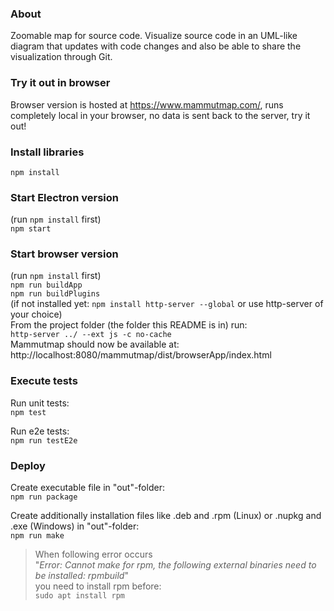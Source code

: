 
### About
Zoomable map for source code.
Visualize source code in an UML-like diagram that updates with code changes and also be able to share the visualization through Git.

### Try it out in browser
Browser version is hosted at https://www.mammutmap.com/, runs completely local in your browser, no data is sent back to the server, try it out!

### Install libraries
`npm install`

### Start Electron version
(run `npm install` first)\
`npm start`

### Start browser version
(run `npm install` first)\
`npm run buildApp`\
`npm run buildPlugins`\
(if not installed yet: `npm install http-server --global` or use http-server of your choice)\
From the project folder (the folder this README is in) run:\
`http-server ../ --ext js -c no-cache`\
Mammutmap should now be available at:\
http://localhost:8080/mammutmap/dist/browserApp/index.html

### Execute tests
Run unit tests:\
`npm test`

Run e2e tests:\
`npm run testE2e`

### Deploy
Create executable file in "out"-folder:\
`npm run package`

Create additionally installation files like .deb and .rpm (Linux) or .nupkg and .exe (Windows) in "out"-folder:\
`npm run make`
>When following error occurs\
"*Error: Cannot make for rpm, the following external binaries need to be installed: rpmbuild*"\
you need to install rpm before:\
`sudo apt install rpm`
